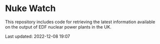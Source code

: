 # Nuke Watch

This repository includes code for retrieving the latest information available on the output of EDF nuclear power plants in the UK.

Last updated: 2022-12-08 19:07